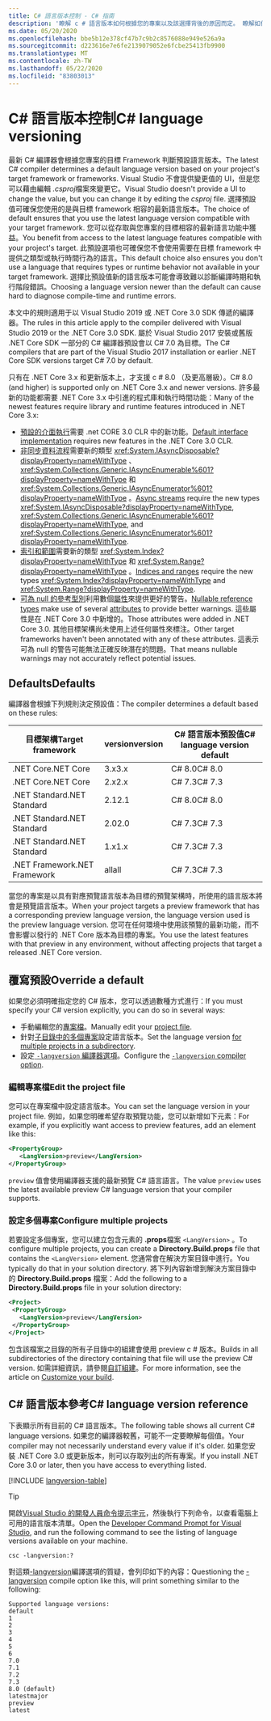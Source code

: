 ```yaml
---
title: C# 語言版本控制 - C# 指南
description: '瞭解 c # 語言版本如何根據您的專案以及該選擇背後的原因而定。 瞭解如何手動覆寫預設值。'
ms.date: 05/20/2020
ms.openlocfilehash: bbe5b12e378cf47b7c9b2c8576088e949e526a9a
ms.sourcegitcommit: d223616e7e6fe2139079052e6fcbe25413fb9900
ms.translationtype: MT
ms.contentlocale: zh-TW
ms.lasthandoff: 05/22/2020
ms.locfileid: "83803013"
---
```

# <a name="c-language-versioning"></a><span data-ttu-id="92ebf-104">C# 語言版本控制</span><span class="sxs-lookup"><span data-stu-id="92ebf-104">C# language versioning</span></span>

<span data-ttu-id="92ebf-105">最新 C# 編譯器會根據您專案的目標 Framework 判斷預設語言版本。</span><span class="sxs-lookup"><span data-stu-id="92ebf-105">The latest C# compiler determines a default language version based on your project's target framework or frameworks.</span></span> <span data-ttu-id="92ebf-106">Visual Studio 不會提供變更值的 UI，但是您可以藉由編輯 *.csproj*檔案來變更它。</span><span class="sxs-lookup"><span data-stu-id="92ebf-106">Visual Studio doesn't provide a UI to change the value, but you can change it by editing the *csproj* file.</span></span> <span data-ttu-id="92ebf-107">選擇預設值可確保您使用的是與目標 framework 相容的最新語言版本。</span><span class="sxs-lookup"><span data-stu-id="92ebf-107">The choice of default ensures that you use the latest language version compatible with your target framework.</span></span> <span data-ttu-id="92ebf-108">您可以從存取與您專案的目標相容的最新語言功能中獲益。</span><span class="sxs-lookup"><span data-stu-id="92ebf-108">You benefit from access to the latest language features compatible with your project's target.</span></span> <span data-ttu-id="92ebf-109">此預設選項也可確保您不會使用需要在目標 framework 中提供之類型或執行時間行為的語言。</span><span class="sxs-lookup"><span data-stu-id="92ebf-109">This default choice also ensures you don't use a language that requires types or runtime behavior not available in your target framework.</span></span> <span data-ttu-id="92ebf-110">選擇比預設值新的語言版本可能會導致難以診斷編譯時期和執行階段錯誤。</span><span class="sxs-lookup"><span data-stu-id="92ebf-110">Choosing a language version newer than the default can cause hard to diagnose compile-time and runtime errors.</span></span>

<span data-ttu-id="92ebf-111">本文中的規則適用于以 Visual Studio 2019 或 .NET Core 3.0 SDK 傳遞的編譯器。</span><span class="sxs-lookup"><span data-stu-id="92ebf-111">The rules in this article apply to the compiler delivered with Visual Studio 2019 or the .NET Core 3.0 SDK.</span></span> <span data-ttu-id="92ebf-112">屬於 Visual Studio 2017 安裝或舊版 .NET Core SDK 一部分的 C# 編譯器預設會以 C# 7.0 為目標。</span><span class="sxs-lookup"><span data-stu-id="92ebf-112">The C# compilers that are part of the Visual Studio 2017 installation or earlier .NET Core SDK versions target C# 7.0 by default.</span></span>

<span data-ttu-id="92ebf-113">只有在 .NET Core 3.x 和更新版本上，才支援 c # 8.0 （及更高層級）。</span><span class="sxs-lookup"><span data-stu-id="92ebf-113">C# 8.0 (and higher) is supported only on .NET Core 3.x and newer versions.</span></span> <span data-ttu-id="92ebf-114">許多最新的功能都需要 .NET Core 3.x 中引進的程式庫和執行時間功能：</span><span class="sxs-lookup"><span data-stu-id="92ebf-114">Many of the newest features require library and runtime features introduced in .NET Core 3.x:</span></span>

- <span data-ttu-id="92ebf-115">[預設的介面執行](../whats-new/csharp-8.md#default-interface-methods)需要 .net CORE 3.0 CLR 中的新功能。</span><span class="sxs-lookup"><span data-stu-id="92ebf-115">[Default interface implementation](../whats-new/csharp-8.md#default-interface-methods) requires new features in the .NET Core 3.0 CLR.</span></span>
- <span data-ttu-id="92ebf-116">[非同步資料流程](../whats-new/csharp-8.md#asynchronous-streams)需要新的類型 <xref:System.IAsyncDisposable?displayProperty=nameWithType> 、 <xref:System.Collections.Generic.IAsyncEnumerable%601?displayProperty=nameWithType> 和 <xref:System.Collections.Generic.IAsyncEnumerator%601?displayProperty=nameWithType> 。</span><span class="sxs-lookup"><span data-stu-id="92ebf-116">[Async streams](../whats-new/csharp-8.md#asynchronous-streams) require the new types <xref:System.IAsyncDisposable?displayProperty=nameWithType>, <xref:System.Collections.Generic.IAsyncEnumerable%601?displayProperty=nameWithType>, and <xref:System.Collections.Generic.IAsyncEnumerator%601?displayProperty=nameWithType>.</span></span>
- <span data-ttu-id="92ebf-117">[索引和範圍](../whats-new/csharp-8.md#indices-and-ranges)需要新的類型 <xref:System.Index?displayProperty=nameWithType> 和 <xref:System.Range?displayProperty=nameWithType> 。</span><span class="sxs-lookup"><span data-stu-id="92ebf-117">[Indices and ranges](../whats-new/csharp-8.md#indices-and-ranges) require the new types <xref:System.Index?displayProperty=nameWithType> and <xref:System.Range?displayProperty=nameWithType>.</span></span>
- <span data-ttu-id="92ebf-118">[可為 null 的參考型別](../whats-new/csharp-8.md#nullable-reference-types)利用數個[屬性](attributes/nullable-analysis.md)來提供更好的警告。</span><span class="sxs-lookup"><span data-stu-id="92ebf-118">[Nullable reference types](../whats-new/csharp-8.md#nullable-reference-types) make use of several [attributes](attributes/nullable-analysis.md) to provide better warnings.</span></span> <span data-ttu-id="92ebf-119">這些屬性是在 .NET Core 3.0 中新增的。</span><span class="sxs-lookup"><span data-stu-id="92ebf-119">Those attributes were added in .NET Core 3.0.</span></span> <span data-ttu-id="92ebf-120">其他目標架構尚未使用上述任何屬性來標注。</span><span class="sxs-lookup"><span data-stu-id="92ebf-120">Other target frameworks haven't been annotated with any of these attributes.</span></span> <span data-ttu-id="92ebf-121">這表示可為 null 的警告可能無法正確反映潛在的問題。</span><span class="sxs-lookup"><span data-stu-id="92ebf-121">That means nullable warnings may not accurately reflect potential issues.</span></span>

## <a name="defaults"></a><span data-ttu-id="92ebf-122">Defaults</span><span class="sxs-lookup"><span data-stu-id="92ebf-122">Defaults</span></span>

<span data-ttu-id="92ebf-123">編譯器會根據下列規則決定預設值：</span><span class="sxs-lookup"><span data-stu-id="92ebf-123">The compiler determines a default based on these rules:</span></span>

| <span data-ttu-id="92ebf-124">目標架構</span><span class="sxs-lookup"><span data-stu-id="92ebf-124">Target framework</span></span> | <span data-ttu-id="92ebf-125">version</span><span class="sxs-lookup"><span data-stu-id="92ebf-125">version</span></span> | <span data-ttu-id="92ebf-126">C# 語言版本預設值</span><span class="sxs-lookup"><span data-stu-id="92ebf-126">C# language version default</span></span> |
|------------------|---------|-----------------------------|
| <span data-ttu-id="92ebf-127">.NET Core</span><span class="sxs-lookup"><span data-stu-id="92ebf-127">.NET Core</span></span>        | <span data-ttu-id="92ebf-128">3.x</span><span class="sxs-lookup"><span data-stu-id="92ebf-128">3.x</span></span>     | <span data-ttu-id="92ebf-129">C# 8.0</span><span class="sxs-lookup"><span data-stu-id="92ebf-129">C# 8.0</span></span>                      |
| <span data-ttu-id="92ebf-130">.NET Core</span><span class="sxs-lookup"><span data-stu-id="92ebf-130">.NET Core</span></span>        | <span data-ttu-id="92ebf-131">2.x</span><span class="sxs-lookup"><span data-stu-id="92ebf-131">2.x</span></span>     | <span data-ttu-id="92ebf-132">C# 7.3</span><span class="sxs-lookup"><span data-stu-id="92ebf-132">C# 7.3</span></span>                      |
| <span data-ttu-id="92ebf-133">.NET Standard</span><span class="sxs-lookup"><span data-stu-id="92ebf-133">.NET Standard</span></span>    | <span data-ttu-id="92ebf-134">2.1</span><span class="sxs-lookup"><span data-stu-id="92ebf-134">2.1</span></span>     | <span data-ttu-id="92ebf-135">C# 8.0</span><span class="sxs-lookup"><span data-stu-id="92ebf-135">C# 8.0</span></span>                      |
| <span data-ttu-id="92ebf-136">.NET Standard</span><span class="sxs-lookup"><span data-stu-id="92ebf-136">.NET Standard</span></span>    | <span data-ttu-id="92ebf-137">2.0</span><span class="sxs-lookup"><span data-stu-id="92ebf-137">2.0</span></span>     | <span data-ttu-id="92ebf-138">C# 7.3</span><span class="sxs-lookup"><span data-stu-id="92ebf-138">C# 7.3</span></span>                      |
| <span data-ttu-id="92ebf-139">.NET Standard</span><span class="sxs-lookup"><span data-stu-id="92ebf-139">.NET Standard</span></span>    | <span data-ttu-id="92ebf-140">1.x</span><span class="sxs-lookup"><span data-stu-id="92ebf-140">1.x</span></span>     | <span data-ttu-id="92ebf-141">C# 7.3</span><span class="sxs-lookup"><span data-stu-id="92ebf-141">C# 7.3</span></span>                      |
| <span data-ttu-id="92ebf-142">.NET Framework</span><span class="sxs-lookup"><span data-stu-id="92ebf-142">.NET Framework</span></span>   | <span data-ttu-id="92ebf-143">all</span><span class="sxs-lookup"><span data-stu-id="92ebf-143">all</span></span>     | <span data-ttu-id="92ebf-144">C# 7.3</span><span class="sxs-lookup"><span data-stu-id="92ebf-144">C# 7.3</span></span>                      |

<span data-ttu-id="92ebf-145">當您的專案是以具有對應預覽語言版本為目標的預覽架構時，所使用的語言版本將會是預覽語言版本。</span><span class="sxs-lookup"><span data-stu-id="92ebf-145">When your project targets a preview framework that has a corresponding preview language version, the language version used is the preview language version.</span></span> <span data-ttu-id="92ebf-146">您可在任何環境中使用該預覽的最新功能，而不會影響以發行的 .NET Core 版本為目標的專案。</span><span class="sxs-lookup"><span data-stu-id="92ebf-146">You use the latest features with that preview in any environment, without affecting projects that target a released .NET Core version.</span></span>

## <a name="override-a-default"></a><span data-ttu-id="92ebf-147">覆寫預設</span><span class="sxs-lookup"><span data-stu-id="92ebf-147">Override a default</span></span>

<span data-ttu-id="92ebf-148">如果您必須明確指定您的 C# 版本，您可以透過數種方式進行：</span><span class="sxs-lookup"><span data-stu-id="92ebf-148">If you must specify your C# version explicitly, you can do so in several ways:</span></span>

- <span data-ttu-id="92ebf-149">手動編輯您的[專案檔](#edit-the-project-file)。</span><span class="sxs-lookup"><span data-stu-id="92ebf-149">Manually edit your [project file](#edit-the-project-file).</span></span>
- <span data-ttu-id="92ebf-150">針對[子目錄中的多個專案](#configure-multiple-projects)設定語言版本。</span><span class="sxs-lookup"><span data-stu-id="92ebf-150">Set the language version [for multiple projects in a subdirectory](#configure-multiple-projects).</span></span>
- <span data-ttu-id="92ebf-151">設定[ `-langversion` 編譯器選項](compiler-options/langversion-compiler-option.md)。</span><span class="sxs-lookup"><span data-stu-id="92ebf-151">Configure the [`-langversion` compiler option](compiler-options/langversion-compiler-option.md).</span></span>

### <a name="edit-the-project-file"></a><span data-ttu-id="92ebf-152">編輯專案檔</span><span class="sxs-lookup"><span data-stu-id="92ebf-152">Edit the project file</span></span>

<span data-ttu-id="92ebf-153">您可以在專案檔中設定語言版本。</span><span class="sxs-lookup"><span data-stu-id="92ebf-153">You can set the language version in your project file.</span></span> <span data-ttu-id="92ebf-154">例如，如果您明確希望存取預覽功能，您可以新增如下元素：</span><span class="sxs-lookup"><span data-stu-id="92ebf-154">For example, if you explicitly want access to preview features, add an element like this:</span></span>

```xml
<PropertyGroup>
   <LangVersion>preview</LangVersion>
</PropertyGroup>
```

<span data-ttu-id="92ebf-155">`preview` 值會使用編譯器支援的最新預覽 C# 語言語言。</span><span class="sxs-lookup"><span data-stu-id="92ebf-155">The value `preview` uses the latest available preview C# language version that your compiler supports.</span></span>

### <a name="configure-multiple-projects"></a><span data-ttu-id="92ebf-156">設定多個專案</span><span class="sxs-lookup"><span data-stu-id="92ebf-156">Configure multiple projects</span></span>

<span data-ttu-id="92ebf-157">若要設定多個專案，您可以建立包含元素的 **.props**檔案 `<LangVersion>` 。</span><span class="sxs-lookup"><span data-stu-id="92ebf-157">To configure multiple projects, you can create a **Directory.Build.props** file that contains the `<LangVersion>` element.</span></span> <span data-ttu-id="92ebf-158">您通常會在解決方案目錄中進行。</span><span class="sxs-lookup"><span data-stu-id="92ebf-158">You typically do that in your solution directory.</span></span> <span data-ttu-id="92ebf-159">將下列內容新增到解決方案目錄中的 **Directory.Build.props** 檔案：</span><span class="sxs-lookup"><span data-stu-id="92ebf-159">Add the following to a **Directory.Build.props** file in your solution directory:</span></span>

```xml
<Project>
 <PropertyGroup>
   <LangVersion>preview</LangVersion>
 </PropertyGroup>
</Project>
```

<span data-ttu-id="92ebf-160">包含該檔案之目錄的所有子目錄中的組建會使用 preview c # 版本。</span><span class="sxs-lookup"><span data-stu-id="92ebf-160">Builds in all subdirectories of the directory containing that file will use the preview C# version.</span></span> <span data-ttu-id="92ebf-161">如需詳細資訊，請參閱[自訂組建](/visualstudio/msbuild/customize-your-build)。</span><span class="sxs-lookup"><span data-stu-id="92ebf-161">For more information, see the article on [Customize your build](/visualstudio/msbuild/customize-your-build).</span></span>

## <a name="c-language-version-reference"></a><span data-ttu-id="92ebf-162">C# 語言版本參考</span><span class="sxs-lookup"><span data-stu-id="92ebf-162">C# language version reference</span></span>

<span data-ttu-id="92ebf-163">下表顯示所有目前的 C# 語言版本。</span><span class="sxs-lookup"><span data-stu-id="92ebf-163">The following table shows all current C# language versions.</span></span> <span data-ttu-id="92ebf-164">如果您的編譯器較舊，可能不一定要瞭解每個值。</span><span class="sxs-lookup"><span data-stu-id="92ebf-164">Your compiler may not necessarily understand every value if it's older.</span></span> <span data-ttu-id="92ebf-165">如果您安裝 .NET Core 3.0 或更新版本，則可以存取列出的所有專案。</span><span class="sxs-lookup"><span data-stu-id="92ebf-165">If you install .NET Core 3.0 or later, then you have access to everything listed.</span></span>

[!INCLUDE [langversion-table](includes/langversion-table.md)]

> [!TIP]
> <span data-ttu-id="92ebf-166">開啟[Visual Studio 的開發人員命令提示字元](../../framework/tools/developer-command-prompt-for-vs.md)，然後執行下列命令，以查看電腦上可用的語言版本清單。</span><span class="sxs-lookup"><span data-stu-id="92ebf-166">Open the [Developer Command Prompt for Visual Studio](../../framework/tools/developer-command-prompt-for-vs.md), and run the following command to see the listing of language versions available on your machine.</span></span>
>
> ```CMD
> csc -langversion:?
> ```
>
> <span data-ttu-id="92ebf-167">對這類[-langversion](compiler-options/langversion-compiler-option.md)編譯選項的質疑，會列印如下的內容：</span><span class="sxs-lookup"><span data-stu-id="92ebf-167">Questioning the [-langversion](compiler-options/langversion-compiler-option.md) compile option like this, will print something similar to the following:</span></span>
>
> ```CMD
> Supported language versions:
> default
> 1
> 2
> 3
> 4
> 5
> 6
> 7.0
> 7.1
> 7.2
> 7.3
> 8.0 (default)
> latestmajor
> preview
> latest
> ```
